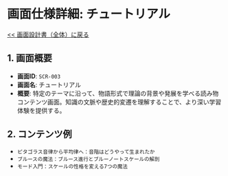 # 画面仕様詳細: チュートリアル

[<< 画面設計書（全体）に戻る](../../../docs/02.screenDesign.md)

## 1. 画面概要
- **画面ID**: `SCR-003`
- **画面名**: チュートリアル
- **概要**: 特定のテーマに沿って、物語形式で理論の背景や発展を学べる読み物コンテンツ画面。知識の文脈や歴史的変遷を理解することで、より深い学習体験を提供する。

## 2. コンテンツ例
- `ピタゴラス音律から平均律へ：音階はどうやって生まれたか`
- `ブルースの魔法：ブルース進行とブルーノートスケールの解剖`
- `モード入門：スケールの性格を変える7つの魔法`
